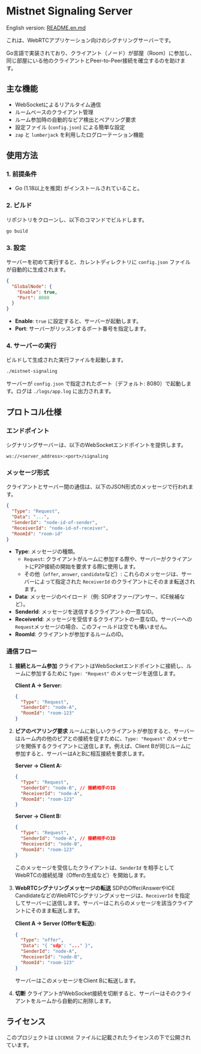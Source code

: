 # Mistnet Signaling Server

English version: [README.en.md](./README.en.md)

これは、WebRTCアプリケーション向けのシグナリングサーバーです。

Go言語で実装されており、クライアント（ノード）が部屋（Room）に参加し、同じ部屋にいる他のクライアントとPeer-to-Peer接続を確立するのを助けます。

## 主な機能

- WebSocketによるリアルタイム通信
- ルームベースのクライアント管理
- ルーム参加時の自動的なピア検出とペアリング要求
- 設定ファイル (`config.json`) による簡単な設定
- `zap` と `lumberjack` を利用したログローテーション機能

## 使用方法

### 1. 前提条件

- Go (1.18以上を推奨) がインストールされていること。

### 2. ビルド

リポジトリをクローンし、以下のコマンドでビルドします。

```sh
go build
```

### 3. 設定

サーバーを初めて実行すると、カレントディレクトリに `config.json` ファイルが自動的に生成されます。

```json
{
  "GlobalNode": {
    "Enable": true,
    "Port": 8080
  }
}
```

- **Enable**: `true` に設定すると、サーバーが起動します。
- **Port**: サーバーがリッスンするポート番号を指定します。

### 4. サーバーの実行

ビルドして生成された実行ファイルを起動します。

```sh
./mistnet-signaling
```

サーバーが `config.json` で指定されたポート（デフォルト: 8080）で起動します。ログは `./logs/app.log` に出力されます。

## プロトコル仕様

### エンドポイント

シグナリングサーバーは、以下のWebSocketエンドポイントを提供します。

`ws://<server_address>:<port>/signaling`

### メッセージ形式

クライアントとサーバー間の通信は、以下のJSON形式のメッセージで行われます。

```json
{
  "Type": "Request",
  "Data": "...",
  "SenderId": "node-id-of-sender",
  "ReceiverId": "node-id-of-receiver",
  "RoomId": "room-id"
}
```

- **Type**: メッセージの種類。
  - `Request`: クライアントがルームに参加する際や、サーバーがクライアントにP2P接続の開始を要求する際に使用します。
  - その他（`offer`, `answer`, `candidate`など）: これらのメッセージは、サーバーによって指定された `ReceiverId` のクライアントにそのまま転送されます。
- **Data**: メッセージのペイロード（例: SDPオファー/アンサー、ICE候補など）。
- **SenderId**: メッセージを送信するクライアントの一意なID。
- **ReceiverId**: メッセージを受信するクライアントの一意なID。サーバーへの`Request`メッセージの場合、このフィールドは空でも構いません。
- **RoomId**: クライアントが参加するルームのID。

### 通信フロー

1.  **接続とルーム参加**
    クライアントはWebSocketエンドポイントに接続し、ルームに参加するために `Type: "Request"` のメッセージを送信します。

    **Client A -> Server:**
    ```json
    {
      "Type": "Request",
      "SenderId": "node-A",
      "RoomId": "room-123"
    }
    ```

2.  **ピアのペアリング要求**
    ルームに新しいクライアントが参加すると、サーバーはルーム内の他のピアとの接続を促すために、`Type: "Request"` のメッセージを関係するクライアントに送信します。例えば、Client Bが同じルームに参加すると、サーバーはAとBに相互接続を要求します。

    **Server -> Client A:**
    ```json
    {
      "Type": "Request",
      "SenderId": "node-B", // 接続相手のID
      "ReceiverId": "node-A",
      "RoomId": "room-123"
    }
    ```
    **Server -> Client B:**
    ```json
    {
      "Type": "Request",
      "SenderId": "node-A", // 接続相手のID
      "ReceiverId": "node-B",
      "RoomId": "room-123"
    }
    ```
    このメッセージを受信したクライアントは、`SenderId` を相手としてWebRTCの接続処理（Offerの生成など）を開始します。

3.  **WebRTCシグナリングメッセージの転送**
    SDPのOffer/AnswerやICE CandidateなどのWebRTCシグナリングメッセージは、`ReceiverId` を指定してサーバーに送信します。サーバーはこれらのメッセージを該当クライアントにそのまま転送します。

    **Client A -> Server (Offerを転送):**
    ```json
    {
      "Type": "offer",
      "Data": "{ "sdp": "..." }",
      "SenderId": "node-A",
      "ReceiverId": "node-B",
      "RoomId": "room-123"
    }
    ```
    サーバーはこのメッセージをClient Bに転送します。

4.  **切断**
    クライアントがWebSocket接続を切断すると、サーバーはそのクライアントをルームから自動的に削除します。

## ライセンス

このプロジェクトは `LICENSE` ファイルに記載されたライセンスの下で公開されています。
